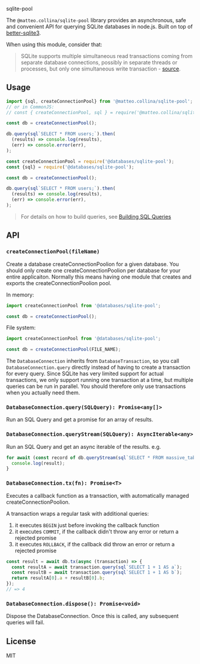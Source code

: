 sqlite-pool

The `@matteo.collina/sqlite-pool` library provides an asynchronous, safe and convenient
API for querying SQLite databases in node.js. Built on top of
[better-sqlite3](https://www.npmjs.com/package/better-sqlite3).

When using this module, consider that:

> SQLite supports multiple simultaneous read transactions coming from separate database
connections, possibly in separate threads or processes, but only one simultaneous
write transaction - [source](https://www.sqlite.org/lang_transaction.html).

## Usage

```typescript
import {sql, createConnectionPool} from '@matteo.collina/sqlite-pool';
// or in CommonJS:
// const { createConnectionPool, sql } = require('@matteo.collina/sqlite-pool');

const db = createConnectionPool();

db.query(sql`SELECT * FROM users;`).then(
  (results) => console.log(results),
  (err) => console.error(err),
);
```

```javascript
const createConnectionPool = require('@databases/sqlite-pool');
const {sql} = require('@databases/sqlite-pool');

const db = createConnectionPool();

db.query(sql`SELECT * FROM users;`).then(
  (results) => console.log(results),
  (err) => console.error(err),
);
```

> For details on how to build queries, see [Building SQL Queries](sql.md)

## API

### `createConnectionPool(fileName)`

Create a database createConnectionPoolion for a given database. You should only create one createConnectionPoolion per database for your entire applicaiton. Normally this means having one module that creates and exports the createConnectionPoolion pool.

In memory:

```ts
import createConnectionPool from '@databases/sqlite-pool';

const db = createConnectionPool();
```

File system:

```ts
import createConnectionPool from '@databases/sqlite-pool';

const db = createConnectionPool(FILE_NAME);
```

The `DatabaseConnection` inherits from `DatabaseTransaction`, so you call `DatabaseConnection.query` directly instead of having to create a transaction for every query. Since SQLite has very limited support for actual transactions, we only support running one transaction at a time, but multiple queries can be run in parallel. You should therefore only use transactions when you actually need them.

### `DatabaseConnection.query(SQLQuery): Promise<any[]>`

Run an SQL Query and get a promise for an array of results.

### `DatabaseConnection.queryStream(SQLQuery): AsyncIterable<any>`

Run an SQL Query and get an async iterable of the results. e.g.

```js
for await (const record of db.queryStream(sql`SELECT * FROM massive_table`)) {
  console.log(result);
}
```

### `DatabaseConnection.tx(fn): Promise<T>`

Executes a callback function as a transaction, with automatically managed createConnectionPoolion.

A transaction wraps a regular task with additional queries:

1. it executes `BEGIN` just before invoking the callback function
2. it executes `COMMIT`, if the callback didn't throw any error or return a rejected promise
3. it executes `ROLLBACK`, if the callback did throw an error or return a rejected promise

```ts
const result = await db.tx(async (transaction) => {
  const resultA = await transaction.query(sql`SELECT 1 + 1 AS a`);
  const resultB = await transaction.query(sql`SELECT 1 + 1 AS b`);
  return resultA[0].a + resultB[0].b;
});
// => 4
```

### `DatabaseConnection.dispose(): Promise<void>`

Dispose the DatabaseConnection. Once this is called, any subsequent queries will fail.

## License

MIT
